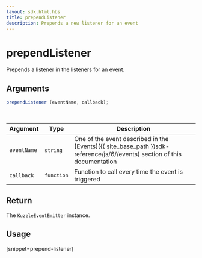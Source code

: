 ```yaml
---
layout: sdk.html.hbs
title: prependListener
description: Prepends a new listener for an event
---
```


# prependListener

Prepends a listener in the listeners for an event.

## Arguments

```js
prependListener (eventName, callback);
```

<br/>

| Argument   | Type     | Description      |
| ---------- | -------- | -------- |
| `eventName`    | <pre>string</pre> | One of the event described in the [Events]({{ site_base_path }}sdk-reference/js/6//events) section of this documentation |
| `callback` | <pre>function</pre> | Function to call every time the event is triggered     |

## Return

The `KuzzleEventEmitter` instance.

## Usage

[snippet=prepend-listener]
